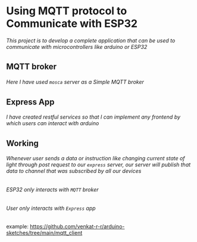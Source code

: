 # Using MQTT protocol to Communicate with ESP32
###### This project is to develop a complete application that can be used to communicate with microcontrollers like arduino or ESP32
## MQTT broker
###### Here I have used `mosca` server as a Simple MQTT broker
## Express App
###### I have created restful services so that I can implement any frontend by which users can interact with arduino
## Working
###### Whenever user sends a data or instruction like changing current state of light through post request to our `express` server, our server will publish that data to channel that was subscribed by all our devices
###### ESP32 only interacts with `MQTT` broker 
###### User only interacts with `Express` app

example: https://github.com/venkat-r-r/arduino-sketches/tree/main/mqtt_client
